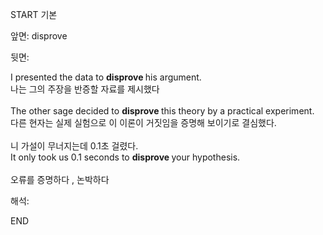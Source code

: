 START
기본

앞면:
disprove


뒷면:
<div><div>I presented the data to <b>disprove </b>his argument. </div><div><div>나는 그의 주장을 반증할 자료를 제시했다</div></div></div><div><br></div><div><div>The other sage decided to <b>disprove </b>this theory by a practical experiment. </div><div><div>다른 현자는 실제 실험으로 이 이론이 거짓임을 증명해 보이기로 결심했다.</div></div></div><div><br></div><div><div><div>니 가설이 무너지는데 0.1초 걸렸다.</div></div><div><div>It only took us 0.1 seconds to <b>disprove </b>your hypothesis.</div></div></div><div><br></div><div>오류를 증명하다 , 논박하다</div>


해석:

END